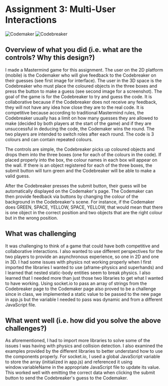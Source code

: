 # Assignment 3: Multi-User Interactions 

![Codemaker](https://cdn.discordapp.com/attachments/185537871510241291/679442130607013898/unknown.png)
![Codebreaker](https://cdn.discordapp.com/attachments/185537871510241291/679441770198597632/unknown.png)

## Overview of what you did (i.e. what are the controls? Why this design?)
I made a Mastermind game for this assignment. The user on the 2D platform (mobile) is the Codemaker who will give feedback to the Codebreaker on their guesses (see first image for interface). The user in the 3D space is the Codebreaker who must place the coloured objects in the three boxes and press the button to make a guess (see second image for a screenshot). The goal of the game is for the Codebreaker to try and guess the code. It is collaborative because if the Codebreaker does not receive any feedback, they will not have any idea how close they are to the real code. It is competitive because according to traditional Mastermind rules, the Codebreaker usually has a limit on how many guesses they are allowed to make (decided by both players at the start of the game) and if they are unsuccessful in deducing the code, the Codemaker wins the round. The two players are intended to switch roles after each round. The code is 3 colours and can contain repeated colours.

The controls are simple, the Codebreaker picks up coloured objects and drops them into the three boxes (one for each of the colours in the code). If placed properly into the box, the colour names in each box will appear on the wall. If there is an object registered for each of the three boxes, the submit button will turn green and the Codebreaker will be able to make a valid guess.

After the Codebreaker presses the submit button, their guess will be automatically displayed on the Codemaker's page. The Codemaker can then provide feedback via buttons by changing the colour of the background in the Codebreaker's scene. For instance, if the Codemaker does GREEN, SPACE, YELLOW, SPACE, YELLOW, that would mean that there is one object in the correct position and two objects that are the right colour but in the wrong position. 

## What was challenging
It was challenging to think of a game that could have both competitive and collaborative interactions. I also wanted to use different perspectives for the two players to provide an asynchronous experience, so one in 2D and one in 3D. I had some issues with physics not working properly when I first imported the libraries I wanted to use (aframe-physics and superhands) and I learned that nested static-body entities seem to break physics. I also learned that I needed more than just those two libraries to get what I wanted to have working. Using socket.io to pass an array of strings from the Codebreaker page to the Codemaker page also proved to be a challenge since in class, we implemented a static value to be passed to the new page in app.js but the variable I needed to pass was dynamic and from a different JavaScript file.

## What went well (i.e. how did you solve the above challenges?)
As aforementioned, I had to import more libraries to solve some of the issues I was having with physics and collision detection. I also examined the examples provided by the different libraries to better understand how to use the components properly. For socket.io, I used a global JavaScript variable to store the array (initialized in app.js) and referenced it using window.variableName in the appropriate JavaScript file to update its value. This worked well with emitting the correct data when clicking the submit button to send the Codebreaker's guess to the Codemaker.
